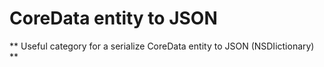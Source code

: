 # CoreData entity to JSON

** Useful category for a serialize CoreData entity to JSON (NSDIictionary) **
